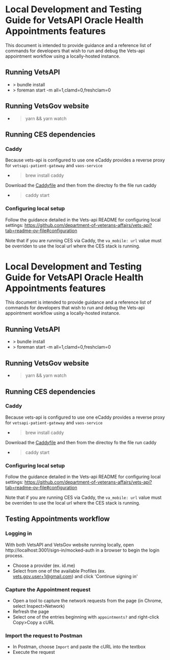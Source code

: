 # Local Development and Testing Guide for VetsAPI Oracle Health Appointments features
This document is intended to provide guidance and a reference list of commands for developers that wish to run and debug the Vets-api appointment workflow using a locally-hosted instance.

## Running VetsAPI
* \> bundle install
* \> foreman start -m all=1,clamd=0,freshclam=0
 
## Running VetsGov website
* > yarn && yarn watch

## Running CES dependencies

### Caddy
Because vets-api is configured to use one eCaddy provides a reverse proxy for `vetsapi-patient-gateway` and `vaos-service`
* > brew install caddy

Download the [Caddyfile](https://github.com/department-of-veterans-affairs/va.gov-team/blob/master/products/health-care/appointments/appointments-oracle-health-integration/engineering/Caddyfile) and then from the directoy fo the file run caddy
* > caddy start

### Configuring local setup
Follow the guidance detailed in the Vets-api README for configuring local settings: https://github.com/department-of-veterans-affairs/vets-api?tab=readme-ov-file#configuration

Note that if you are running CES via Caddy, the `va_mobile: url` value must be overriden to use the local url where the CES stack is running.


# Local Development and Testing Guide for VetsAPI Oracle Health Appointments features
This document is intended to provide guidance and a reference list of commands for developers that wish to run and debug the Vets-api appointment workflow using a locally-hosted instance.

## Running VetsAPI
* \> bundle install
* \> foreman start -m all=1,clamd=0,freshclam=0
 
## Running VetsGov website
* > yarn && yarn watch

## Running CES dependencies

### Caddy
Because vets-api is configured to use one eCaddy provides a reverse proxy for `vetsapi-patient-gateway` and `vaos-service`
* > brew install caddy

Download the [Caddyfile](https://github.com/department-of-veterans-affairs/va.gov-team/blob/master/products/health-care/appointments/appointments-oracle-health-integration/engineering/Caddyfile) and then from the directoy fo the file run caddy
* > caddy start

### Configuring local setup
Follow the guidance detailed in the Vets-api README for configuring local settings: https://github.com/department-of-veterans-affairs/vets-api?tab=readme-ov-file#configuration

Note that if you are running CES via Caddy, the `va_mobile: url` value must be overriden to use the local url where the CES stack is running.


## Testing Appointments workflow
### Logging in
With both VetsAPI and VetsGov website running locally, open http://localhost:3001/sign-in/mocked-auth in a browser to begin the login process.
* Choose a provider (ex. id.me)
* Select from one of the available Profiles (ex. vets.gov.user+1@gmail.com) and click 'Continue signing in'

### Capture the Appointment request
* Open a tool to capture the network requests from the page (in Chrome, select Inspect>Network)
* Refresh the page
* Select one of the entries beginning with `appointments?` and right-click Copy>Copy a cURL

### Import the request to Postman
* In Postman, choose `Import` and paste the cURL into the textbox
* Execute the request 


